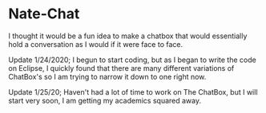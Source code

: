# Nate-Chat
I thought it would be a fun idea to make a chatbox that would essentially hold a conversation as I would if it were face to face.

Update 1/24/2020; I begun to start coding, but as I began to write the code on Eclipse, I quickly found that there are many different variations of ChatBox's so I am trying to narrow it down to one right now.

Update 1/25/20; Haven't had a lot of time to work on The ChatBox, but I will start very soon, I am getting my academics squared away.

